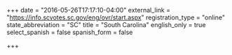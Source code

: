 +++
date = "2016-05-26T17:17:10-04:00"
external_link = "https://info.scvotes.sc.gov/eng/ovr/start.aspx"
registration_type = "online"
state_abbreviation = "SC"
title = "South Carolina"
english_only = true
select_spanish = false
spanish_form = false

+++
